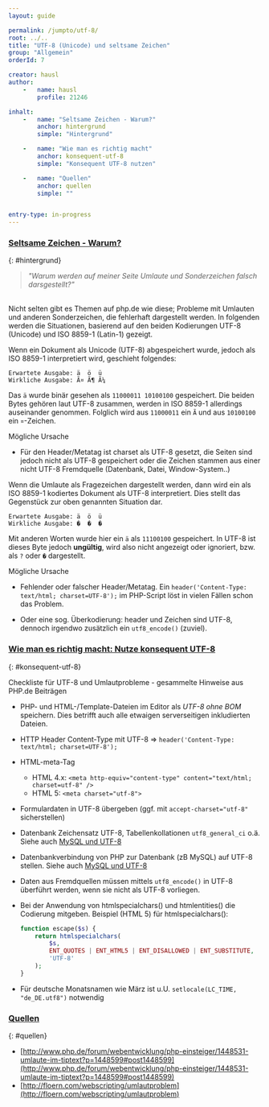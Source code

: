 ```yaml
---
layout: guide

permalink: /jumpto/utf-8/
root: ../..
title: "UTF-8 (Unicode) und seltsame Zeichen"
group: "Allgemein"
orderId: 7

creator: hausl
author:
    -   name: hausl
        profile: 21246

inhalt:
    -   name: "Seltsame Zeichen - Warum?"
        anchor: hintergrund
        simple: "Hintergrund"

    -   name: "Wie man es richtig macht"
        anchor: konsequent-utf-8
        simple: "Konsequent UTF-8 nutzen"

    -   name: "Quellen"
        anchor: quellen
        simple: ""


entry-type: in-progress
---
```


### [Seltsame Zeichen - Warum?](#hintergrund)
{: #hintergrund}

> *"Warum werden auf meiner Seite Umlaute und Sonderzeichen falsch darsgestellt?"* <br>
<br>
Nicht selten gibt es Themen auf php.de wie diese; Probleme mit Umlauten und anderen Sonderzeichen,
die fehlerhaft dargestellt werden. In folgenden werden die Situationen, basierend auf
den beiden Kodierungen UTF-8 (Unicode) und ISO 8859-1 (Latin-1) gezeigt.


Wenn ein Dokument als Unicode (UTF-8) abgespeichert wurde, jedoch als ISO 8859-1 interpretiert wird, geschieht folgendes:

~~~
Erwartete Ausgabe: ä  ö  ü
Wirkliche Ausgabe: Ã¤ Ã¶ Ã¼
~~~

Das `ä` wurde binär gesehen als `11000011 10100100` gespeichert. Die beiden Bytes gehören laut UTF-8 zusammen,
werden in ISO 8859-1 allerdings auseinander genommen. Folglich wird aus `11000011` ein `Ã` und aus `10100100` ein `¤`-Zeichen.


Mögliche Ursache

* Für den Header/Metatag ist charset als UTF-8 gesetzt, die Seiten sind jedoch nicht als UTF-8 gespeichert
oder die Zeichen stammen aus einer nicht UTF-8 Fremdquelle (Datenbank, Datei, Window-System..)


Wenn die Umlaute als Fragezeichen dargestellt werden, dann wird ein als ISO 8859-1 kodiertes Dokument als UTF-8
interpretiert. Dies stellt das Gegenstück zur oben genannten Situation dar.

~~~
Erwartete Ausgabe: ä  ö  ü
Wirkliche Ausgabe: �  �  �
~~~

Mit anderen Worten wurde hier ein `ä` als `11100100` gespeichert. In UTF-8 ist dieses Byte jedoch **ungültig**, wird also nicht
angezeigt oder ignoriert, bzw. als `?` oder `�` dargestellt.

Mögliche Ursache

* Fehlender oder falscher Header/Metatag. Ein `header('Content-Type: text/html; charset=UTF-8');` im PHP-Script löst
in vielen Fällen schon das Problem.

* Oder eine sog. Überkodierung: header und Zeichen sind UTF-8, dennoch irgendwo zusätzlich ein `utf8_encode()` (zuviel).


### [Wie man es richtig macht: Nutze konsequent UTF-8](#konsequent-utf-8)
{: #konsequent-utf-8}

Checkliste für UTF-8 und Umlautprobleme - gesammelte Hinweise aus PHP.de Beiträgen

* PHP- und HTML-/Template-Dateien im Editor als *UTF-8 ohne BOM* speichern. Dies betrifft auch alle etwaigen serverseitigen inkludierten Dateien.

* HTTP Header Content-Type mit UTF-8 => `header('Content-Type: text/html; charset=UTF-8');`

* HTML-meta-Tag
    * HTML 4.x: `<meta http-equiv="content-type" content="text/html; charset=utf-8" />`
    * HTML 5: `<meta charset="utf-8">`<br>

* Formulardaten in UTF-8 übergeben (ggf. mit `accept-charset="utf-8"` sicherstellen)

* Datenbank Zeichensatz UTF-8, Tabellenkollationen `utf8_general_ci` o.ä.
Siehe auch [MySQL und UTF-8](http://php-de.github.io/jumpto/mysql-and-utf8/)

* Datenbankverbindung von PHP zur Datenbank (zB MySQL) auf UTF-8 stellen.
Siehe auch [MySQL und UTF-8](http://php-de.github.io/jumpto/mysql-and-utf8/)

* Daten aus Fremdquellen müssen mittels `utf8_encode()` in  UTF-8 überführt werden, wenn sie nicht als UTF-8 vorliegen.

* Bei der Anwendung von htmlspecialchars() und htmlentities() die Codierung mitgeben. Beispiel (HTML 5) für htmlspecialchars():
    ~~~php
    function escape($s) {
        return htmlspecialchars(
            $s,
            ENT_QUOTES | ENT_HTML5 | ENT_DISALLOWED | ENT_SUBSTITUTE,
            'UTF-8'
        );
    }
    ~~~

* Für deutsche Monatsnamen wie März ist u.U. `setlocale(LC_TIME, "de_DE.utf8")` notwendig



### [Quellen](#quellen)
{: #quellen}

* [http://www.php.de/forum/webentwicklung/php-einsteiger/1448531-umlaute-im-tiptext?p=1448599#post1448599](http://www.php.de/forum/webentwicklung/php-einsteiger/1448531-umlaute-im-tiptext?p=1448599#post1448599)
* [http://floern.com/webscripting/umlautproblem](http://floern.com/webscripting/umlautproblem)

